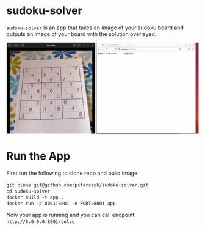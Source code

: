 # sudoku-solver

`sudoku-solver` is an app that takes an image of your sudoku board and outputs an image of your board with the solution overlayed.

![](https://github.com/pstarszyk/sudoku-solver/blob/main/docs/gifs/solver.gif)

# Run the App

First run the following to clone repo and build image

```
git clone git@github.com:pstarszyk/sudoku-solver.git
cd sudoku-solver
docker build -t app .
docker run -p 8001:8001 -e PORT=8001 app
```

Now your app is running and you can call endpoint `http://0.0.0.0:8001/solve`


